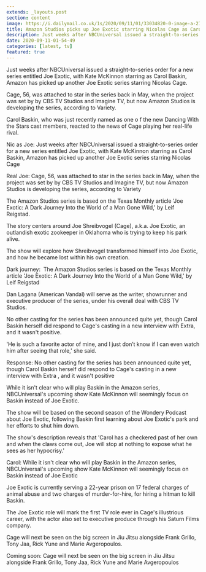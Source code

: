 ```yaml
---
extends: _layouts.post
section: content
image: https://i.dailymail.co.uk/1s/2020/09/11/01/33034820-0-image-a-27_1599785228330.jpg 
title: Amazon Studios picks up Joe Exotic starring Nicolas Cage as Carol Baskin reacts 
description: Just weeks after NBCUniversal issued a straight-to-series order for a new series entitled Joe Exotic, Amazon has picked up another Joe Exotic series starring Nicolas Cage. 
date: 2020-09-11-01-54-49 
categories: [latest, tv] 
featured: true 
--- 
```

Just weeks after NBCUniversal issued a straight-to-series order for a new series entitled Joe Exotic, with Kate McKinnon starring as Carol Baskin, Amazon has picked up another Joe Exotic series starring Nicolas Cage.

Cage, 56, was attached to star in the series back in May, when the project was set by by CBS TV Studios and Imagine TV, but now Amazon Studios is developing the series, according to Variety. 

Carol Baskin, who was just recently named as one o f the new Dancing With the Stars cast members, reacted to the news of Cage playing her real-life rival.

Nic as Joe: Just weeks after NBCUniversal issued a straight-to-series order for a new series entitled Joe Exotic, with Kate McKinnon starring as Carol Baskin, Amazon has picked up another Joe Exotic series starring Nicolas Cage

Real Joe: Cage, 56, was attached to star in the series back in May, when the project was set by by CBS TV Studios and Imagine TV, but now Amazon Studios is developing the series, according to Variety 

The Amazon Studios series is based on the Texas Monthly article 'Joe Exotic: A Dark Journey Into the World of a Man Gone Wild,' by Leif Reigstad. 

The story centers around Joe Shreibvogel (Cage), a.k.a. Joe Exotic, an outlandish exotic zookeeper in Oklahoma who is trying to keep his park alive. 

The show will explore how Shreibvogel transformed himself into Joe Exotic, and how he became lost within his own creation.

Dark journey:  The Amazon Studios series is based on the Texas Monthly article 'Joe Exotic: A Dark Journey Into the World of a Man Gone Wild,' by Leif Reigstad

Dan Lagana (American Vandal) will serve as the writer, showrunner and executive producer of the series, under his overall deal with CBS TV Studios. 

No other casting for the series has been announced quite yet, though Carol Baskin herself did respond to Cage's casting in a new interview with Extra, and it wasn't positive.

'He is such a favorite actor of mine, and I just don’t know if I can even watch him after seeing that role,' she said.

Response: No other casting for the series has been announced quite yet, though Carol Baskin herself did respond to Cage's casting in a new interview with Extra , and it wasn't positive

While it isn't clear who will play Baskin in the Amazon series, NBCUniversal's upcoming show Kate McKinnon will seemingly focus on Baskin instead of Joe Exotic.

The show will be based on the second season of the Wondery Podcast about Joe Exotic, following Baskin first learning about Joe Exotic's park and her efforts to shut him down.

The show's description reveals that 'Carol has a checkered past of her own and when the claws come out, Joe will stop at nothing to expose what he sees as her hypocrisy.'

Carol: While it isn't clear who will play Baskin in the Amazon series, NBCUniversal's upcoming show Kate McKinnon will seemingly focus on Baskin instead of Joe Exotic

Joe Exotic is currently serving a 22-year prison on 17 federal charges of animal abuse and two charges of murder-for-hire, for hiring a hitman to kill Baskin. 

The Joe Exotic role will mark the first TV role ever in Cage's illustrious career, with the actor also set to executive produce through his Saturn Films company. 

Cage will next be seen on the big screen in Jiu Jitsu alongside Frank Grillo, Tony Jaa, Rick Yune and Marie Avgeropoulos.

Coming soon: Cage will next be seen on the big screen in Jiu Jitsu alongside Frank Grillo, Tony Jaa, Rick Yune and Marie Avgeropoulos

